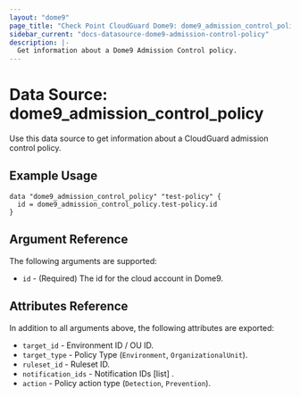 ```yaml
---
layout: "dome9"
page_title: "Check Point CloudGuard Dome9: dome9_admission_control_policy"
sidebar_current: "docs-datasource-dome9-admission-control-policy"
description: |-
  Get information about a Dome9 Admission Control policy.
---
```


# Data Source: dome9_admission_control_policy

Use this data source to get information about a CloudGuard admission control policy.

## Example Usage

```hcl
data "dome9_admission_control_policy" "test-policy" {
  id = dome9_admission_control_policy.test-policy.id
}
```

## Argument Reference

The following arguments are supported:

* `id` - (Required) The id for the cloud account in Dome9. 

## Attributes Reference

In addition to all arguments above, the following attributes are exported:

* `target_id` - Environment ID / OU ID.
* `target_type` - Policy Type (`Environment`, `OrganizationalUnit`).
* `ruleset_id` - Ruleset ID.
* `notification_ids` - Notification IDs [list] .
* `action` - Policy action type (`Detection`, `Prevention`).